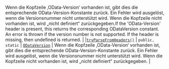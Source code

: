 <span data-ttu-id="edfd1-p101">Wenn die Kopfzeile ‚OData-Version‘ vorhanden ist, gibt dies die entsprechende OData-Version-Konstante zurück. Ein Fehler wird ausgelöst, wenn die Versionsnummer nicht unterstützt wird. Wenn die Kopfzeile nicht vorhanden ist, wird „nicht definiert“ zurückgegeben.</span><span class="sxs-lookup"><span data-stu-id="edfd1-p101">If the 'OData-Version' header is present, this returns the corresponding ODataVersion constant. An error is thrown if the version number is not supported. If the header is missing, then undefined is returned.</span></span> |
|[`tryParseFromHeaders()`](tryparsefromheaders-odataversion.md)     | `public, static` | [`ODataVersion`](../sp-http/odataversion.md) | Wenn die Kopfzeile ‚OData-Version‘ vorhanden ist, gibt dies die entsprechende OData-Version-Konstante zurück. Ein Fehler wird ausgelöst, wenn die Versionsnummer nicht unterstützt wird. Wenn die Kopfzeile nicht vorhanden ist, wird „nicht definiert“ zurückgegeben. |





